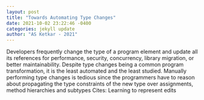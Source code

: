 ```yaml
--- 
layout: post 
title: "Towards Automating Type Changes" 
date: 2021-10-02 23:22:46 -0400 
categories: jekyll update 
author: "AS Ketkar - 2021" 
--- 
```

Developers frequently change the type of a program element and update all its references for performance, security, concurrency, library migration, or better maintainability. Despite type changes being a common program transformation, it is the least automated and the least studied. Manually performing type changes is tedious since the programmers have to reason about propagating the type constraints of the new type over assignments, method hierarchies and subtypes Cites: Learning to represent edits